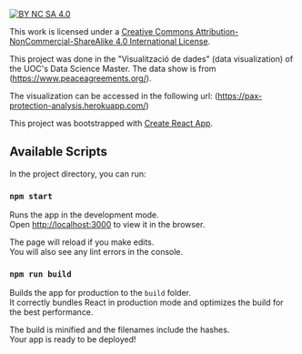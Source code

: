 [![BY NC SA 4.0][by-nc-sa-image]][by-nc-sa]

[by-nc-sa]: http://creativecommons.org/licenses/by-nc-sa/4.0/
[by-nc-sa-image]: https://i.creativecommons.org/l/by-nc-sa/4.0/88x31.png

This work is licensed under a [Creative Commons Attribution-NonCommercial-ShareAlike 4.0 International License](http://creativecommons.org/licenses/by-nc-sa/4.0/).

This project was done in the "Visualització de dades" (data visualization) of
the UOC's Data Science Master. The data show is from (https://www.peaceagreements.org/).

The visualization can be accessed in the following url: (https://pax-protection-analysis.herokuapp.com/)


This project was bootstrapped with [Create React App](https://github.com/facebook/create-react-app).

## Available Scripts

In the project directory, you can run:

### `npm start`

Runs the app in the development mode.<br />
Open [http://localhost:3000](http://localhost:3000) to view it in the browser.

The page will reload if you make edits.<br />
You will also see any lint errors in the console.

### `npm run build`

Builds the app for production to the `build` folder.<br />
It correctly bundles React in production mode and optimizes the build for the best performance.

The build is minified and the filenames include the hashes.<br />
Your app is ready to be deployed!
